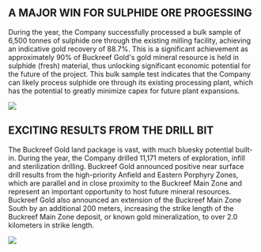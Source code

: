 ## A MAJOR WIN FOR SULPHIDE ORE PROGESSING

During the year, the Company successfully processed a bulk sample of 6,500 tonnes of sulphide ore through the existing milling facility, achieving an indicative gold recovery of 88.7%. This is a significant achievement as approximately 90% of Buckreef Gold's gold mineral resource is held in sulphide (fresh) material, thus unlocking significant economic potential for the future of the project. This bulk sample test indicates that the Company can likely process sulphide ore through its existing processing plant, which has the potential to greatly minimize capex for future plant expansions.

![](_page_0_Picture_2.jpeg)

## EXCITING RESULTS FROM THE DRILL BIT

The Buckreef Gold land package is vast, with much bluesky potential built-in. During the year, the Company drilled 11,171 meters of exploration, infill and sterilization drilling. Buckreef Gold announced positive near surface drill results from the high-priority Anfield and Eastern Porphyry Zones, which are parallel and in close proximity to the Buckreef Main Zone and represent an important opportunity to host future mineral resources. Buckreef Gold also announced an extension of the Buckreef Main Zone South by an additional 200 meters, increasing the strike length of the Buckreef Main Zone deposit, or known gold mineralization, to over 2.0 kilometers in strike length.

![](_page_0_Picture_5.jpeg)